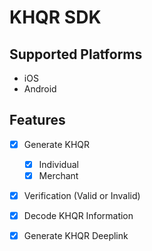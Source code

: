 # KHQR SDK

## Supported Platforms
- iOS
- Android

## Features
- [x] Generate KHQR
  - [x] Individual
  - [x] Merchant
- [x] Verification (Valid or Invalid)
- [x] Decode KHQR Information
- [x] Generate KHQR Deeplink

